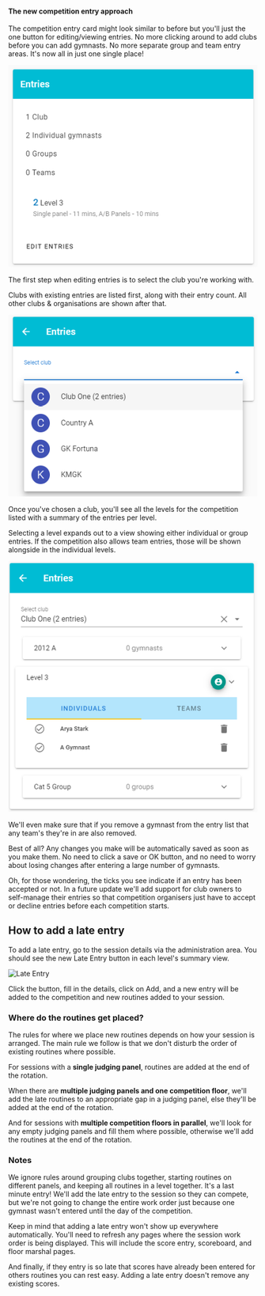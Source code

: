 #### The new competition entry approach

The competition entry card might look similar to before but you'll just the one button for editing/viewing entries. No more clicking around to add clubs before you can add gymnasts. No more separate group and team entry areas. It's now all in just one single place!

![entry card](./images/entries/entry-card.png)

The first step when editing entries is to select the club you're working with.

Clubs with existing entries are listed first, along with their entry count. All other clubs & organisations are shown after that.

![club selection](./images/entries/entry-club-selection.png)

Once you've chosen a club, you'll see all the levels for the competition listed with a summary of the entries per level.

Selecting a level expands out to a view showing either individual or group entries. If the competition also allows team entries, those will be shown alongside in the individual levels.

![entry level details](./images/entries/entry-level-details.png)

We'll even make sure that if you remove a gymnast from the entry list that any team's they're in are also removed.

Best of all? Any changes you make will be automatically saved as soon as you make them. No need to click a save or OK button, and no need to worry about losing changes after entering a large number of gymnasts.

Oh, for those wondering, the ticks you see indicate if an entry has been accepted or not. In a future update we'll add support for club owners to self-manage their entries so that competition organisers just have to accept or decline entries before each competition starts.

## How to add a late entry

To add a late entry, go to the session details via the administration area. You should see the new Late Entry button in each level's summary view.

![Late Entry](/images/entries/late-entry.png)

Click the button, fill in the details, click on Add, and a new entry will be added to the competition and new routines added to your session.

### Where do the routines get placed?

The rules for where we place new routines depends on how your session is arranged. The main rule we follow is that we don't disturb the order of existing routines where possible.

For sessions with a **single judging panel**, routines are added at the end of the rotation.

When there are **multiple judging panels and one competition floor**, we'll add the late routines to an appropriate gap in a judging panel, else they'll be added at the end of the rotation.

And for sessions with **multiple competition floors in parallel**, we'll look for any empty judging panels and fill them where possible, otherwise we'll add the routines at the end of the rotation.

### Notes

We ignore rules around grouping clubs together, starting routines on different panels, and keeping all routines in a level together. It's a last minute entry! We'll add the late entry to the session so they can compete, but we're not going to change the entire work order just because one gymnast wasn't entered until the day of the competition.

Keep in mind that adding a late entry won't show up everywhere automatically. You'll need to refresh any pages where the session work order is being displayed. This will include the score entry, scoreboard, and floor marshal pages.

And finally, if they entry is so late that scores have already been entered for others routines you can rest easy. Adding a late entry doesn't remove any existing scores.
